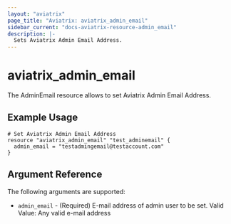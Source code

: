```yaml
---
layout: "aviatrix"
page_title: "Aviatrix: aviatrix_admin_email"
sidebar_current: "docs-aviatrix-resource-admin_email"
description: |-
  Sets Aviatrix Admin Email Address.
---
```


# aviatrix_admin_email

The AdminEmail resource allows to set Aviatrix Admin Email Address.

## Example Usage

```hcl
# Set Aviatrix Admin Email Address
resource "aviatrix_admin_email" "test_adminemail" {
  admin_email = "testadmingemail@testaccount.com"
}
```

## Argument Reference

The following arguments are supported:

* `admin_email` - (Required) E-mail address of admin user to be set. Valid Value: Any valid e-mail address
